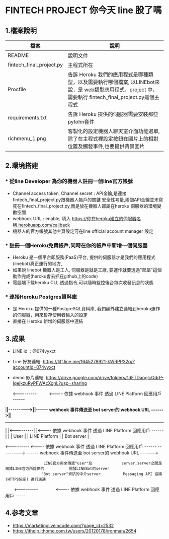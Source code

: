 # FINTECH PROJECT  你今天 line 股了嗎
## 1.檔案說明
 檔案|說明   
  ------------------------ | ---------------------------  
 README                     |   說明文件   
 fintech_final_project.py   |  主程式所在 
 Procfile                   |  告訴 Heroku 我們的應用程式是哪種類型，以及需要執行哪個檔案, 以LINEbot來說，是 web類型應用程式，project 中，需要執行 fintech_final_project.py這個主程式
 requirements.txt           | 告訴 Heroku 提供的伺服器需要安裝那些pytohn套件
 richmenu_1.png             | 客製化的設定機器人聊天室介面功能選單, 除了在主程式裡設定按鈕在圖片上的相對位置及觸發事件,也要提供背景圖片

## 2.環境搭建
### * 從line Developer 為你的機器人註冊一個line官方帳號
   * Channel access token, Channel secret : API金鑰,是連接fintech_final_project.py跟機器人帳戶的關鍵
                                          安全性考量,兩個API金鑰並未寫死在fintech_final_project.py,而是放在機器人部屬在heroku
                                          伺服器的環境變數空間
   * webhook URL                          : enable, 填入 https://你在heroku建立的伺服器名稱.herokuapp.com/callback
   * 機器人的官方帳號其他主頁設定可在line official account manager 設定

### * 註冊一個Heroku免費帳戶,同時在你的帳戶中新增一個伺服器
   * Heroku 是一個平台即服務(PaaS)平台, 提供的伺服器才是我們的應用程式(linebot)真正運行的地方, 
   * 如果說 linebot 機器人是工人, 伺服器是就是工廠, 要運作就要透過"部屬"這個動作完成(heroku會去抓在github上的code)
   * 電腦端下載heroku CLI, 透過指令,可以隨時監控後台每次收發訊息的狀態
   
### * 連接Heroku Postgres資料庫
   * 是 Heroku 提供的一種PostgreSQL資料庫, 我們額外建立連結到heroku運作的伺服器，用來暫存使用者輸入的設定
   * 直接在 Heroku 新增的伺服器中連結

## 3.成果
   * LINE id &nbsp;: 
      @074vyxct
   * Line 好友連結: 
      https://liff.line.me/1645278921-kWRPP32q/?accountId=074vyxct
   * demo 影片連結: 
      https://drive.google.com/drive/folders/1dFTDaoglcOdrP-IqejkzuRyPFWAcXgnL?usp=sharing

        <---------&nbsp;&nbsp;&nbsp;&nbsp;&nbsp;&nbsp;&nbsp;&nbsp;&nbsp;&nbsp;<---- 依據 webhook 事件 透過 LINE Platform 回應用戶 ------                

|________|--------->|__________________________|------ webhook 事件傳送至 bot server的 webhook URL ------>|__________________|
 _______            _________________________                                                            __________________
|       |<---------|                         |<---- 依據 webhook 事件 透過 LINE Platform 回應用戶 ------|                  | 
| User  |          |      LINE Platform      |                                                          |    Bot server    |

<---------                         <---- 依據 webhook 事件 透過 LINE Platform 回應用戶 ------
        --------->                         ------ webhook 事件傳送至 bot server的 webhook URL ------>
                 
                     LINE官方用來傳遞"user"及             server,server之間是根據LINE官方所提供的           開發LINEBot的server
                    "Bot server"資訊的中介server          Messaging API 協議(HTTPS協定) 進行溝通
                                                                
&emsp;&emsp;<---------&emsp;&emsp;&emsp;&emsp;<---- 依據 webhook 事件 透過 LINE Platform 回應用戶 -----


## 4.参考文章
* https://marketingliveincode.com/?page_id=2532
* https://ithelp.ithome.com.tw/users/20120178/ironman/2654
